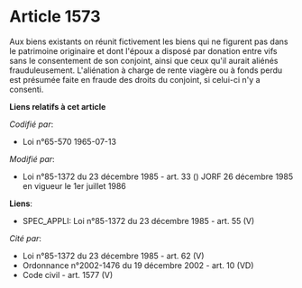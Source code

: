 # Article 1573

Aux biens existants on réunit fictivement les biens qui ne figurent pas dans le patrimoine originaire et dont l'époux a
disposé par donation entre vifs sans le consentement de son conjoint, ainsi que ceux qu'il aurait aliénés frauduleusement.
L'aliénation à charge de rente viagère ou à fonds perdu est présumée faite en fraude des droits du conjoint, si celui-ci n'y
a consenti.

**Liens relatifs à cet article**

_Codifié par_:

  - Loi n°65-570 1965-07-13

_Modifié par_:

  - Loi n°85-1372 du 23 décembre 1985 - art. 33 () JORF 26 décembre 1985 en vigueur le 1er juillet 1986

**Liens**:

  - SPEC_APPLI: Loi n°85-1372 du 23 décembre 1985 - art. 55 (V)

_Cité par_:

  - Loi n°85-1372 du 23 décembre 1985 - art. 62 (V)
  - Ordonnance n°2002-1476 du 19 décembre 2002 - art. 10 (VD)
  - Code civil - art. 1577 (V)
